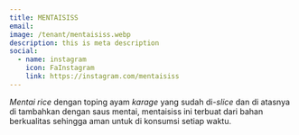 ```yaml
---
title: MENTAISISS
email: 
image: /tenant/mentaisiss.webp
description: this is meta description
social:
  - name: instagram
    icon: FaInstagram
    link: https://instagram.com/mentaisiss
---
```

_Mentai rice_ dengan toping ayam _karage_ yang sudah di-_slice_ dan di atasnya di tambahkan dengan saus mentai, mentaisiss ini terbuat dari bahan berkualitas sehingga aman untuk di konsumsi setiap waktu.